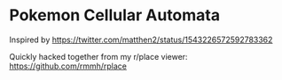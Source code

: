 # Pokemon Cellular Automata

Inspired by https://twitter.com/matthen2/status/1543226572592783362 

Quickly hacked together from my r/place viewer: https://github.com/rmmh/rplace

